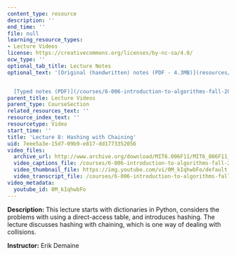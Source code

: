 ```yaml
---
content_type: resource
description: ''
end_time: ''
file: null
learning_resource_types:
- Lecture Videos
license: https://creativecommons.org/licenses/by-nc-sa/4.0/
ocw_type: ''
optional_tab_title: Lecture Notes
optional_text: '[Original (handwritten) notes (PDF - 4.3MB)](resources/mit6_006f11_lec08_orig)


  [Typed notes (PDF)](/courses/6-006-introduction-to-algorithms-fall-2011/resources/mit6_006f11_lec08)'
parent_title: Lecture Videos
parent_type: CourseSection
related_resources_text: ''
resource_index_text: ''
resourcetype: Video
start_time: ''
title: 'Lecture 8: Hashing with Chaining'
uid: 7eee5a3e-15d7-09b9-e817-dd1773352056
video_files:
  archive_url: http://www.archive.org/download/MIT6.006F11/MIT6_006F11_lec08_300k.mp4
  video_captions_file: /courses/6-006-introduction-to-algorithms-fall-2011/aa3effa97bbb5a6ea62cabb4a3de0f1e_0M_kIqhwbFo.vtt
  video_thumbnail_file: https://img.youtube.com/vi/0M_kIqhwbFo/default.jpg
  video_transcript_file: /courses/6-006-introduction-to-algorithms-fall-2011/d70981f6772f565f0919bb1a31b57142_0M_kIqhwbFo.pdf
video_metadata:
  youtube_id: 0M_kIqhwbFo
---
```


**Description:** This lecture starts with dictionaries in Python, considers the problems with using a direct-access table, and introduces hashing. The lecture discusses hashing with chaining, which is one way of dealing with collisions.

**Instructor:** Erik Demaine

